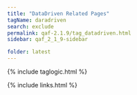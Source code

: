```yaml
---
title: "DataDriven Related Pages"
tagName: daradriven
search: exclude
permalink: qaf-2.1.9/tag_datadriven.html
sidebar: qaf_2_1_9-sidebar

folder: latest
---
```

{% include taglogic.html %}

{% include links.html %}
